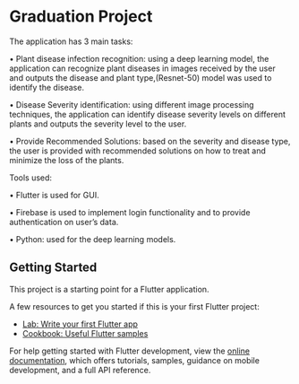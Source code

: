 # Graduation Project
  The application has 3 main tasks:
  
•	Plant disease infection recognition: using a deep learning model, the application can recognize plant diseases in images received by the user and outputs the disease and plant type,(Resnet-50) model was used to identify the disease.

•	Disease Severity identification: using different image processing techniques, the application can identify disease severity levels on different plants and outputs the severity level to the user.

•	Provide Recommended Solutions: based on the severity and disease type, the user is provided with recommended solutions on how to treat and minimize the loss of the plants.

  Tools used: 
  
•	Flutter is used for GUI.

•	Firebase is used to implement login functionality and to provide authentication on user’s data.

•	Python: used for the deep learning models.


## Getting Started

This project is a starting point for a Flutter application.

A few resources to get you started if this is your first Flutter project:

- [Lab: Write your first Flutter app](https://docs.flutter.dev/get-started/codelab)
- [Cookbook: Useful Flutter samples](https://docs.flutter.dev/cookbook)

For help getting started with Flutter development, view the
[online documentation](https://docs.flutter.dev/), which offers tutorials,
samples, guidance on mobile development, and a full API reference.
